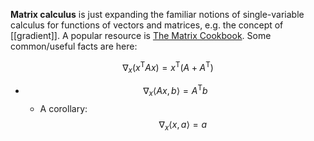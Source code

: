 **Matrix calculus** is just expanding the familiar notions of single-variable calculus for functions of vectors and matrices, e.g. the concept of [[gradient]]. A popular resource is [The Matrix Cookbook](https://www.math.uwaterloo.ca/~hwolkowi/matrixcookbook.pdf). Some common/useful facts are here:

$$
\nabla_x \left( x^\mathsf{T}Ax \right) = x^\mathsf{T}\left(A + A^\mathsf{T} \right)
$$

- $$\nabla_x \langle Ax, b \rangle = A^\mathsf{T}b$$
    - A corollary: $$\nabla_x \langle x, a \rangle = a$$ 